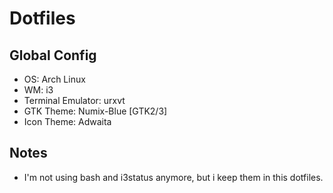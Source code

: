 # Dotfiles

## Global Config

- OS: Arch Linux
- WM: i3
- Terminal Emulator: urxvt
- GTK Theme: Numix-Blue [GTK2/3]
- Icon Theme: Adwaita

## Notes

- I'm not using bash and i3status anymore, but i keep them in this dotfiles.
